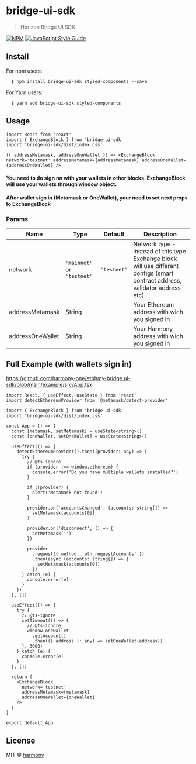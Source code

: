 # bridge-ui-sdk

> Horizon Bridge UI SDK

[![NPM](https://img.shields.io/npm/v/bridge-ui-sdk.svg)](https://www.npmjs.com/package/bridge-ui-sdk) [![JavaScript Style Guide](https://img.shields.io/badge/code_style-standard-brightgreen.svg)](https://standardjs.com)

## Install
For npm users:

```shell
  $ npm install bridge-ui-sdk styled-components --save
```

For Yarn users:

```shell
  $ yarn add bridge-ui-sdk styled-components
```

## Usage
```tsx
import React from 'react'
import { ExchangeBlock } from 'bridge-ui-sdk'
import 'bridge-ui-sdk/dist/index.css'

({ addressMetamask, addressOneWallet }) => <ExchangeBlock network='testnet' addressMetamask={addressMetamask} addressOneWallet={addressOneWallet} />
```

#### You need to do sign nn with your wallets in other blocks. ExchangeBlock will use your wallets through window object.
#### After wallet sign in (Metamask or OneWallet), your need to set next props to ExchangeBlock

### Params
| Name | Type | Default | Description |
| --- | --- | --- | --- |
| network | `'mainnet'` or `'testnet'` | `'testnet'` | Network type - instead of this type Exchange block will use different configs (smart contract address, validator address etc)
| addressMetamask | String |  | Your Ethereum address with wich you signed in
| addressOneWallet | String |  | Your Harmony address with wich you signed in

## Full Example (with wallets sign in)

https://github.com/harmony-one/ethhmy-bridge.ui-sdk/blob/main/example/src/App.tsx

```tsx
import React, { useEffect, useState } from 'react'
import detectEthereumProvider from '@metamask/detect-provider'

import { ExchangeBlock } from 'bridge-ui-sdk'
import 'bridge-ui-sdk/dist/index.css'

const App = () => {
  const [metamask, setMetamask] = useState<string>()
  const [oneWallet, setOneWallet] = useState<string>()

  useEffect(() => {
    detectEthereumProvider().then((provider: any) => {
      try {
        // @ts-ignore
        if (provider !== window.ethereum) {
          console.error('Do you have multiple wallets installed?')
        }

        if (!provider) {
          alert('Metamask not found')
        }

        provider.on('accountsChanged', (accounts: string[]) =>
          setMetamask(accounts[0])
        )

        provider.on('disconnect', () => {
          setMetamask('')
        })

        provider
          .request({ method: 'eth_requestAccounts' })
          .then(async (accounts: string[]) => {
            setMetamask(accounts[0])
          })
      } catch (e) {
        console.error(e)
      }
    })
  }, [])

  useEffect(() => {
    try {
      // @ts-ignore
      setTimeout(() => {
        // @ts-ignore
        window.onewallet
          .getAccount()
          .then(({ address }: any) => setOneWallet(address))
      }, 3000)
    } catch (e) {
      console.error(e)
    }
  }, [])

  return (
    <ExchangeBlock
      network='testnet'
      addressMetamask={metamask}
      addressOneWallet={oneWallet}
    />
  )
}

export default App
```

## License

MIT © [harmony](https://github.com/harmony)
